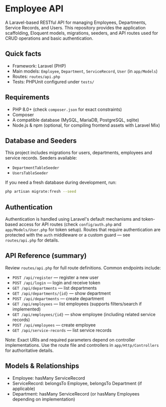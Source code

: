 # Employee API

A Laravel-based RESTful API for managing Employees, Departments, Service Records, and Users. This repository provides the application scaffolding, Eloquent models, migrations, seeders, and API routes used for CRUD operations and basic authentication.

## Quick facts

-   Framework: Laravel (PHP)
-   Main models: `Employee`, `Department`, `ServiceRecord`, `User` (in `app/Models`)
-   Routes: `routes/api.php`
-   Tests: PHPUnit configured under `tests/`

## Requirements

-   PHP 8.0+ (check `composer.json` for exact constraints)
-   Composer
-   A compatible database (MySQL, MariaDB, PostgreSQL, sqlite)
-   Node.js & npm (optional, for compiling frontend assets with Laravel Mix)

## Database and Seeders

This project includes migrations for users, departments, employees and service records. Seeders available:

-   `DepartmentTableSeeder`
-   `UsersTableSeeder`

If you need a fresh database during development, run:

```bash
php artisan migrate:fresh --seed
```

## Authentication

Authentication is handled using Laravel's default mechanisms and token-based access for API routes (check `config/auth.php` and `app/Models/User.php` for token setup). Routes that require authentication are protected with the `auth` middleware or a custom guard — see `routes/api.php` for details.

## API Reference (summary)

Review `routes/api.php` for full route definitions. Common endpoints include:

-   `POST /api/register` — register a new user
-   `POST /api/login` — login and receive token
-   `GET /api/departments` — list departments
-   `GET /api/departments/{id}` — show department
-   `POST /api/departments` — create department
-   `GET /api/employees` — list employees (supports filters/search if implemented)
-   `GET /api/employees/{id}` — show employee (including related service records)
-   `POST /api/employees` — create employee
-   `GET /api/service-records` — list service records

Note: Exact URIs and required parameters depend on controller implementations. Use the route file and controllers in `app/Http/Controllers` for authoritative details.

## Models & Relationships

-   Employee: hasMany ServiceRecord
-   ServiceRecord: belongsTo Employee, belongsTo Department (if applicable)
-   Department: hasMany ServiceRecord (or hasMany Employees depending on implementation)
